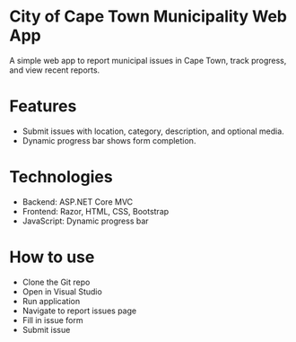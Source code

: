 # City of Cape Town Municipality Web App
A simple web app to report municipal issues in Cape Town, track progress, and view recent reports.

# Features
- Submit issues with location, category, description, and optional media.
- Dynamic progress bar shows form completion.

# Technologies
- Backend: ASP.NET Core MVC
- Frontend: Razor, HTML, CSS, Bootstrap
- JavaScript: Dynamic progress bar

# How to use
- Clone the Git repo
- Open in Visual Studio
- Run application
- Navigate to report issues page
- Fill in issue form
- Submit issue
